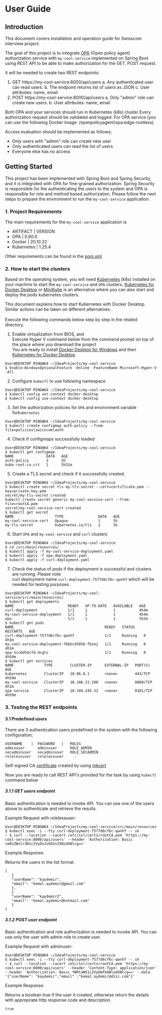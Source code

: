 # User Guide

## Introduction
This document covers installation and operation guide for Swisscom interview project.

The goal of this project is to integrate [OPA](https://www.openpolicyagent.org/docs/latest/) (Open policy agent) authorization service
with `my-cool-service` implemented on Spring Boot using REST API to be able to make authorization for the GET, POST request.

It will be needed to create two REST endpoints:
1. GET https://my-cool-service:8000/api/users
   a. Any authenticated user can read users.
   b. The endpoint returns list of users as JSON
   c. User attributes: name, email
2. POST https://my-cool-service:8000/api/users
   a. Only "admin" role can create new users.
   b. User attributes: name, email

Both OPA and your services should run in Kubernetes (k8s) cluster
Every authorization request should be validated and logged.
For OPA service (you can use the following Docker image: /openpolicyagent/opa:edge-rootless).

Access evaluation should be implemented as follows;
- Only users with "admin" role can create new user
- Only authenticated users can read the list of users
- Everyone else has no access

## Getting Started
This project has been implemented with Spring Boot and Spring Security, and it is integrated with OPA for fine-grained authorization.
Spring Security is responsible for the authenticating the users to the system and OPA is responsible for role and method based authorization.
Please follow the next steps to prepare the environment to run the `my-cool-service` application.

### 1. Project Requirements
The main requirements for the `my-cool-service` application is

- ARTIFACT | VERSION
- OPA | 0.60.0
- Docker | 20.10.22
- Kubernetes | 1.25.4

Other requirements can be found in the [pom.xml](pom.xml)

### 2. How to start the clusters

Based on the operating system, you will need [Kubernetes](https://kubernetes.io/releases/download/) (k8s) installed on your machine to start the `my-cool-service` and `OPA` clusters.
[Kubernetes for Docker Desktop](https://docs.docker.com/desktop/kubernetes/) or [MiniKube](https://minikube.sigs.k8s.io/docs/start/) is an alternative where you can also start and deploy the pods kubernetes clusters.

This document explains how to start Kubernetes with Docker Desktop. <br>
Similar actions can be taken on different alternatives. <br>
<br>
Execute the following commands below step by step in the related directory. <br>

1. Enable virtualization from BIOS, and <br>
   Execute Hyper V command below from the command prompt on top of the place where you download the project <br>
   You are ready to install [Docker Desktop for Windows](https://docs.docker.com/desktop/install/windows-install/) and then [Kubernetes for Docker Desktop](https://docs.docker.com/desktop/kubernetes/)
```
User@DESKTOP MINGW64 ~/IdeaProjects/my-cool-service
$ Enable-WindowsOptionalFeature -Online -FeatureName Microsoft-Hyper-V -All
```

2. Configure `kubectl` to use following namespace
```
User@DESKTOP MINGW64 ~/IdeaProjects/my-cool-service
$ kubectl config set-context docker-desktop
$ kubectl config use-context docker-desktop 
```

3. Set the authorization policies for `OPA` and  environment variable for`Kubernetes`

```
User@DESKTOP MINGW64 ~/IdeaProjects/my-cool-service
$ kubectl create configmap auth-policy --from-file=policies\swisscom\auth
```

4. Check if configmaps successfully loaded

```
User@DESKTOP MINGW64 ~/IdeaProjects/my-cool-service
$ kubectl get configmap
NAME               DATA   AGE
auth-policy        2      5h
kube-root-ca.crt   1      5h31m
```
5. Create a TLS secret and check if it successfully created.
```
User@DESKTOP MINGW64 ~/IdeaProjects/my-cool-service
$ kubectl create secret tls my-tls-secret --cert=certificate.pem --key=private-key.pem
secret/my-tls-secret created
kubectl create secret generic my-cool-service-cert --from-file=rootCA.pem
secret/my-cool-service-cert created
$ kubectl get secret
NAME                   TYPE                DATA   AGE
my-cool-service-cert   Opaque              1      5h
my-tls-secret          kubernetes.io/tls   2      5h
```


6. Start `OPA` and `my-cool-service` and `curl` clusters

```
User@DESKTOP MINGW64 ~/IdeaProjects/my-cool-service
$ cd /src/main/resources/
$ kubectl apply -f my-cool-service-deployment.yaml
$ kubectl apply -f opa-deployment.yaml
$ kubectl apply -f curl-deployment.yaml
```

7. Check the status of pods if the deployment is successful and clusters are running. 
Please note <br>curl deployment name `curl-deployment-7577d6cf6c-qwnhf` which will be needed for testing purposes.

```
User@DESKTOP MINGW64 ~/IdeaProjects/my-cool-service/src/main/resources/
$ kubectl get deployments
NAME                         READY   UP-TO-DATE   AVAILABLE   AGE
curl-deployment              1/1     1            1           4h4m
my-cool-service-deployment   1/1     1            1           4h4m
opa                          1/1     1            1           5h2m
$ kubectl get pods
NAME                                          READY   STATUS    RESTARTS   AGE
curl-deployment-7577d6cf6c-qwnhf              1/1     Running   0          4h1m
my-cool-service-deployment-7bbbcd5856-fbzmj   1/1     Running   0          4h1m
opa-5cc6d5dcfd-dcgtz                          1/1     Running   0          4h59m
$ kubectl get services
NAME              TYPE        CLUSTER-IP      EXTERNAL-IP   PORT(S)    AGE
kubernetes        ClusterIP   10.96.0.1       <none>        443/TCP    4h59m
my-cool-service   ClusterIP   10.106.33.200   <none>        8000/TCP   4h1m
opa-service       ClusterIP   10.104.245.32   <none>        8181/TCP   4h59m
```

### 3. Testing the REST endpoints

#### 3.1 Predefined users

There are 3 authentication users predefined in the system with the following configuration; <br>
```
USERNAME    |  PASSWORD   |   ROLES
adminuser      adminuser      ROLE_ADMIN
secadminuser   secadminuser   ROLE_SECADMIN
rolelessuser   rolelessuser     -
```

Self-signed CA [certificate](rootCA.pem) created by using [mkcert](https://github.com/FiloSottile/mkcert)

Now you are ready to call REST API's provided for the task by using `kubectl` command below
<br>

##### 3.1.1 GET users endpoint

Basic authentication is needed to invoke API. 
You can use one of the users above to authenticate and retrieve the results.

Example Request with rolelessuser:
```
User@DESKTOP MINGW64 ~/IdeaProjects/my-cool-service/src/main/resources
$ kubectl exec -i --tty curl-deployment-7577d6cf6c-qwnhf -- sh
~ $ curl --location --cacert /etc/ssl/certs/rootCA.pem 'https://my-cool-service:8000/api/users' --header 'Authorization: Basic cm9sZWxlc3N1c2VyOnJvbGVsZXNzdXNlcg=='
```

Example Response:

Returns the users in the list format.
```
[
   {
   "userName": "kaydemir",
   "email": "kemal.aydemir@gmail.com"
   },
   {
   "userName": "kaydemir2",
   "email": "kemal.aydemir@hotmail.com"
   }
]
```

##### 3.1.2 POST user endpoint

Basic authentication and role authorization is needed to invoke API.
You can use only the user with admin role to create user.

Example Request with adminuser:
```
User@DESKTOP MINGW64 ~/IdeaProjects/my-cool-service
$ kubectl exec -i --tty curl-deployment-7577d6cf6c-qwnhf -- sh
~ $ curl --location --cacert /etc/ssl/certs/rootCA.pem 'https://my-cool-service:8000/api/users' --header 'Content-Type: application/json' --header 'Authorization: Basic YWRtaW51c2VyOmFkbWludXNlcg==' --data '{"userName": "kaydemir","email" :"kemal.aydemir@dzsi.com"}'
```

Example Response:

Returns a boolean true if the user it created, otherwise return the details with
appropriate http response code and description.

```
true
```